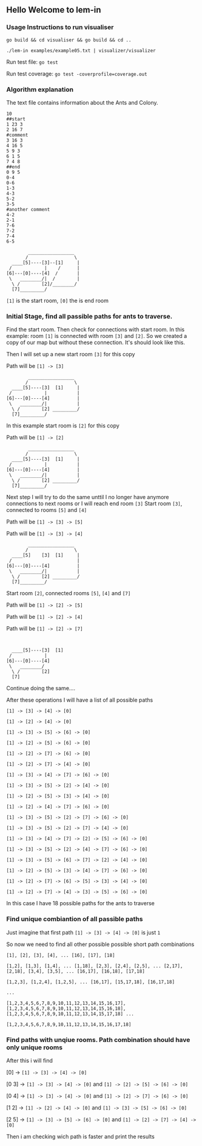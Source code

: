 ## Hello Welcome to lem-in
### Usage Instructions to run visualiser
`go build && cd visualiser && go build && cd ..`

`./lem-in examples/example05.txt | visualizer/visualizer`

Run test file: `go test`

Run test coverage: `go test -coverprofile=coverage.out`

### Algorithm explanation

The text file contains information about the Ants and Colony.

```
10
##start
1 23 3
2 16 7
#comment
3 16 3
4 16 5
5 9 3
6 1 5
7 4 8
##end
0 9 5
0-4
0-6
1-3
4-3
5-2
3-5
#another comment
4-2
2-1
7-6
7-2
7-4
6-5
```


```console
        _________________
       /                 \
  ____[5]----[3]--[1]     |
 /            |    /      |
[6]---[0]----[4]  /       |
 \   ________/|  /        |
  \ /        [2]/________/
  [7]_________/
```

`[1]` is the start room, `[0]` the is end room

### Initial Stage, find all passible paths for ants to traverse.

Find the start room. Then check for connections with start room.
In this example: room `[1]` is connected with room `[3]` and `[2]`.
So we created a copy of our map but without these connection. It's should look like this.

Then I will set up a new start room `[3]` for this copy 

Path will be `[1] -> [3]` 

```console
        _________________           
       /                 \
  ____[5]----[3]  [1]     |
 /            |           |
[6]---[0]----[4]          |
 \   ________/|           |
  \ /        [2] _________/
  [7]_________/
```

In this example start room is `[2]` for this copy

Path will be `[1] -> [2]` 

```console
        _________________
       /                 \
  ____[5]----[3]  [1]     |
 /            |           |
[6]---[0]----[4]          |
 \   ________/|           |
  \ /        [2] _________/
  [7]_________/
```

Next step I will try to do the same unttil I no longer have anymore connections to next rooms or I will reach end room `[3]`
Start room `[3]`, connected to rooms `[5]` and `[4]`

Path will be `[1] -> [3] -> [5]` 

Path will be `[1] -> [3] -> [4]` 

```console
        _________________
       /                 \
  ____[5]    [3]  [1]     |
 /                        |
[6]---[0]----[4]          |
 \   ________/|           |
  \ /        [2] _________/
  [7]_________/
```

Start room `[2]`, connected rooms `[5]`, `[4]` and `[7]`

Path will be `[1] -> [2] -> [5]` 

Path will be `[1] -> [2] -> [4]` 

Path will be `[1] -> [2] -> [7]` 

```console
            
                          
  ____[5]----[3]  [1]      
 /            |            
[6]---[0]----[4]           
 \   ________/             
  \ /        [2]           
  [7]          
```

Continue doing the same....

After these operations I will have a list of all possible paths

`[1] -> [3] -> [4] -> [0]`

`[1] -> [2] -> [4] -> [0]`

`[1] -> [3] -> [5] -> [6] -> [0]`

`[1] -> [2] -> [5] -> [6] -> [0]`

`[1] -> [2] -> [7] -> [6] -> [0]`

`[1] -> [2] -> [7] -> [4] -> [0]`

`[1] -> [3] -> [4] -> [7] -> [6] -> [0]`

`[1] -> [3] -> [5] -> [2] -> [4] -> [0]`

`[1] -> [2] -> [5] -> [3] -> [4] -> [0]`

`[1] -> [2] -> [4] -> [7] -> [6] -> [0]`

`[1] -> [3] -> [5] -> [2] -> [7] -> [6] -> [0]`

`[1] -> [3] -> [5] -> [2] -> [7] -> [4] -> [0]`

`[1] -> [3] -> [4] -> [7] -> [2] -> [5] -> [6] -> [0]`

`[1] -> [3] -> [5] -> [2] -> [4] -> [7] -> [6] -> [0]`

`[1] -> [3] -> [5] -> [6] -> [7] -> [2] -> [4] -> [0]`

`[1] -> [2] -> [5] -> [3] -> [4] -> [7] -> [6] -> [0]`

`[1] -> [2] -> [7] -> [6] -> [5] -> [3] -> [4] -> [0]`

`[1] -> [2] -> [7] -> [4] -> [3] -> [5] -> [6] -> [0]` 

In this case I have 18 possible paths for the ants to traverse 

### Find unique combiantion of all passible paths

Just imagine that first path `[1] -> [3] -> [4] -> [0]` is just `1`

So now we need to find all other possible possible short path combinations

`[1], [2], [3], [4], ... [16], [17], [18]`

`[1,2], [1,3], [1,4], ... [1,18], [2,3], [2,4], [2,5], ... [2,17], [2,18], [3,4], [3,5], ... [16,17], [16,18], [17,18]`

`[1,2,3], [1,2,4], [1,2,5], ... [16,17], [15,17,18], [16,17,18]`

`...`

`[1,2,3,4,5,6,7,8,9,10,11,12,13,14,15,16,17], [1,2,3,4,5,6,7,8,9,10,11,12,13,14,15,16,18], [1,2,3,4,5,6,7,8,9,10,11,12,13,14,15,17,18] ...`

`[1,2,3,4,5,6,7,8,9,10,11,12,13,14,15,16,17,18]`

### Find paths with unqiue rooms. Path combination should have only unique rooms

After this i will find 

[0] -> `[1] -> [3] -> [4] -> [0]`

[0 3] -> `[1] -> [3] -> [4] -> [0]` and `[1] -> [2] -> [5] -> [6] -> [0]`

[0 4] -> `[1] -> [3] -> [4] -> [0]` and `[1] -> [2] -> [7] -> [6] -> [0]`

[1 2] -> `[1] -> [2] -> [4] -> [0]` and `[1] -> [3] -> [5] -> [6] -> [0]`

[2 5] -> `[1] -> [3] -> [5] -> [6] -> [0]` and `[1] -> [2] -> [7] -> [4] -> [0]`

Then i am checking wich path is faster and print the results